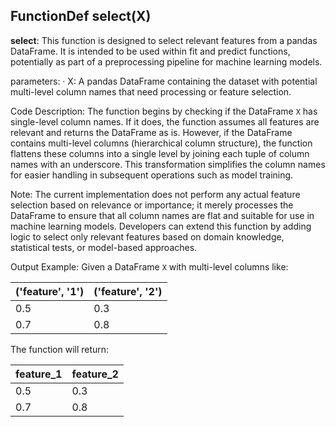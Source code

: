 ## FunctionDef select(X)
**select**: This function is designed to select relevant features from a pandas DataFrame. It is intended to be used within fit and predict functions, potentially as part of a preprocessing pipeline for machine learning models.

parameters:
· X: A pandas DataFrame containing the dataset with potential multi-level column names that need processing or feature selection.

Code Description: The function begins by checking if the DataFrame `X` has single-level column names. If it does, the function assumes all features are relevant and returns the DataFrame as is. However, if the DataFrame contains multi-level columns (hierarchical column structure), the function flattens these columns into a single level by joining each tuple of column names with an underscore. This transformation simplifies the column names for easier handling in subsequent operations such as model training.

Note: The current implementation does not perform any actual feature selection based on relevance or importance; it merely processes the DataFrame to ensure that all column names are flat and suitable for use in machine learning models. Developers can extend this function by adding logic to select only relevant features based on domain knowledge, statistical tests, or model-based approaches.

Output Example: Given a DataFrame `X` with multi-level columns like:

| ('feature', '1') | ('feature', '2') |
|------------------|------------------|
| 0.5              | 0.3              |
| 0.7              | 0.8              |

The function will return:

| feature_1 | feature_2 |
|-----------|-----------|
| 0.5       | 0.3       |
| 0.7       | 0.8       |
